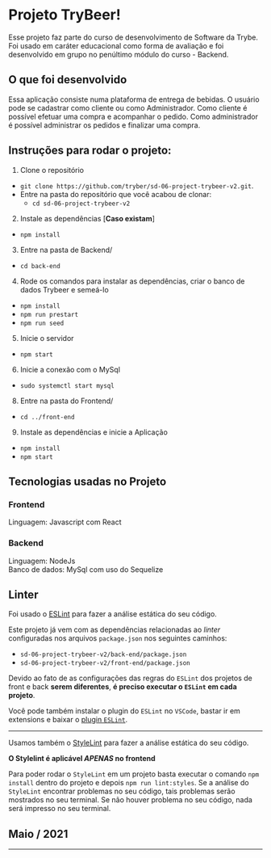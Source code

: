 # Projeto TryBeer!

Esse projeto faz parte do curso de desenvolvimento de Software da Trybe. Foi usado em caráter educacional como forma de avaliação e foi desenvolvido em grupo no penúltimo módulo do curso - Backend. 

## O que foi desenvolvido

Essa aplicação consiste numa plataforma de entrega de bebidas. O usuário pode se cadastrar como cliente ou como Administrador. Como cliente é possível efetuar uma compra e acompanhar o pedido. Como administrador é possível administrar os pedidos e finalizar uma compra.


## Instruções para rodar o projeto:

1. Clone o repositório
  * `git clone https://github.com/tryber/sd-06-project-trybeer-v2.git`.
  * Entre na pasta do repositório que você acabou de clonar:
    * `cd sd-06-project-trybeer-v2`

2. Instale as dependências [**Caso existam**]
  * `npm install`

3. Entre na pasta de Backend/
* `cd back-end`

4. Rode os comandos para instalar as dependências, criar o banco de dados Trybeer e semeá-lo
* `npm install`
* `npm run prestart`
* `npm run seed`

5. Inicie o servidor
* `npm start`

6. Inicie a conexão com o MySql
* `sudo systemctl start mysql`

8. Entre na pasta do Frontend/
* `cd ../front-end`

9. Instale as dependências e inicie a Aplicação
* `npm install`
* `npm start`

## Tecnologias usadas no Projeto

### Frontend

Linguagem: Javascript com React

### Backend

Linguagem: NodeJs </br>
Banco de dados: MySql com uso do Sequelize

## Linter

Foi usado o [ESLint](https://eslint.org/) para fazer a análise estática do seu código.

Este projeto já vem com as dependências relacionadas ao _linter_ configuradas nos arquivos `package.json` nos seguintes caminhos:

- `sd-06-project-trybeer-v2/back-end/package.json`
- `sd-06-project-trybeer-v2/front-end/package.json`

Devido ao fato de as configurações das regras do `ESLint` dos projetos de front e back **serem diferentes**, **é preciso executar o `ESLint` em cada projeto**.

Você pode também instalar o plugin do `ESLint` no `VSCode`, bastar ir em extensions e baixar o [plugin `ESLint`](https://marketplace.visualstudio.com/items?itemName=dbaeumer.vscode-eslint).

---

Usamos também o [StyleLint](https://stylelint.io/) para fazer a análise estática do seu código.

**O Stylelint é aplicável _APENAS_ no frontend**

Para poder rodar o `StyleLint` em um projeto basta executar o comando `npm install` dentro do projeto e depois `npm run lint:styles`. Se a análise do `StyleLint` encontrar problemas no seu código, tais problemas serão mostrados no seu terminal. Se não houver problema no seu código, nada será impresso no seu terminal.

## Maio / 2021
---

